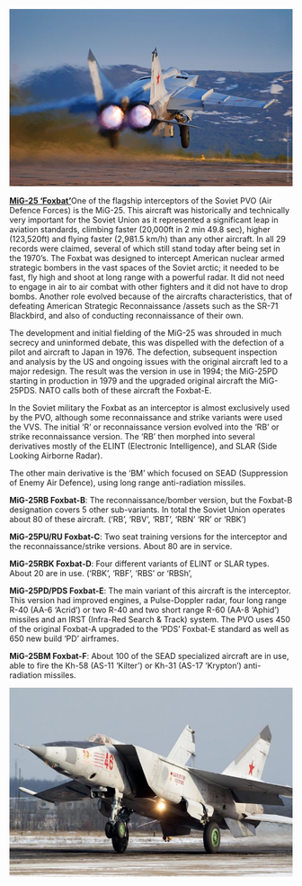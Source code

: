 ![](/assets/images/warsaw/su/air/mig25/image1.jpg)

[**MiG-25
‘Foxbat’**](http://www.ausairpower.net/TE-Foxbat-Foxhound-92.html)One
of the flagship interceptors of the Soviet PVO (Air Defence Forces) is
the MiG-25. This aircraft was historically and technically very
important for the Soviet Union as it represented a significant leap in
aviation standards, climbing faster (20,000ft in 2 min 49.8 sec), higher
(123,520ft) and flying faster (2,981.5 km/h) than any other aircraft. In
all 29 records were claimed, several of which still stand today after
being set in the 1970’s. The Foxbat was designed to intercept American
nuclear armed strategic bombers in the vast spaces of the Soviet arctic;
it needed to be fast, fly high and shoot at long range with a powerful
radar. It did not need to engage in air to air combat with other
fighters and it did not have to drop bombs. Another role evolved because
of the aircrafts characteristics, that of defeating American Strategic
Reconnaissance /assets such as the SR-71 Blackbird, and also of
conducting reconnaissance of their own.

The development and initial fielding of the MiG-25 was shrouded in much
secrecy and uninformed debate, this was dispelled with the defection of
a pilot and aircraft to Japan in 1976. The defection, subsequent
inspection and analysis by the US and ongoing issues with the original
aircraft led to a major redesign. The result was the version in use in
1994; the MiG-25PD starting in production in 1979 and the upgraded
original aircraft the MiG-25PDS. NATO calls both of these aircraft the
Foxbat-E.

In the Soviet military the Foxbat as an interceptor is almost
exclusively used by the PVO, although some reconnaissance and strike
variants were used the VVS. The initial ‘R’ or reconnaissance version
evolved into the ‘RB’ or strike reconnaissance version. The ‘RB’ then
morphed into several derivatives mostly of the ELINT (Electronic
Intelligence), and SLAR (Side Looking Airborne Radar).

The other main derivative is the ‘BM’ which focused on SEAD (Suppression
of Enemy Air Defence), using long range anti-radiation missiles.

**MiG-25RB Foxbat-B**: The reconnaissance/bomber version, but the
Foxbat-B designation covers 5 other sub-variants. In total the Soviet
Union operates about 80 of these aircraft. (‘RB’, ‘RBV’, ‘RBT’, ‘RBN’
‘RR’ or ‘RBK’)

**MiG-25PU/RU Foxbat-C**: Two seat training versions for the interceptor
and the reconnaissance/strike versions. About 80 are in service.

**MiG-25RBK Foxbat-D**: Four different variants of ELINT or SLAR types.
About 20 are in use. (‘RBK’, ‘RBF’, ‘RBS’ or ‘RBSh’,

**MiG-25PD/PDS Foxbat-E**: The main variant of this aircraft is the
interceptor. This version had improved engines, a Pulse-Doppler radar,
four long range R-40 (AA-6 ‘Acrid’) or two R-40 and two short range R-60
(AA-8 ‘Aphid’) missiles and an IRST (Infra-Red Search & Track) system.
The PVO uses 450 of the original Foxbat-A upgraded to the ‘PDS’ Foxbat-E
standard as well as 650 new build ‘PD’ airframes.

**MiG-25BM Foxbat-F**: About 100 of the SEAD specialized aircraft are in
use, able to fire the Kh-58 (AS-11 ‘Kilter’) or Kh-31 (AS-17 ‘Krypton’)
anti-radiation missiles.

![](/assets/images/warsaw/su/air/mig25/image2.jpg)
